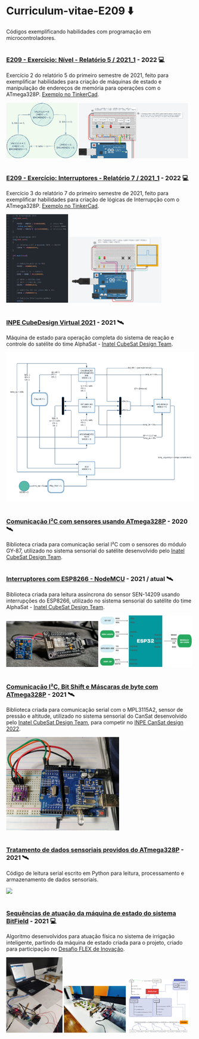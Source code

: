 # Curriculum-vitae-E209 ⬇️
Códigos exemplificando habilidades com programação em microcontroladores.

#
### [E209 - Exercício: Nível - Relatório 5 / 2021_1](https://github.com/DIEGOVZK/Complemento_Curriculum-vitae/blob/main/Exerc%C3%ADcios%20E209/ControleN%C3%ADvel_Arduino.c) - 2022 💻
Exercício 2 do relatório 5 do primeiro semestre de 2021, feito para exemplificar habilidades para criação de máquinas de estado e manipulação de endereços de memória para operações com o ATmega328P. [Exemplo no TinkerCad](https://www.tinkercad.com/things/k90WWUg5Umw-e209-rel-5-exemplo-2).

<p float="left">
  <img src="https://github.com/DIEGOVZK/Complemento_Curriculum-vitae/blob/main/Imagens/diagrama_rel5_e209_example.png" width="38%">
  <img src="https://github.com/DIEGOVZK/Complemento_Curriculum-vitae/blob/main/Imagens/execu%C3%A7%C3%A3o_rel5_e209_example2.png" width="58%">
</p>

#
### [E209 - Exercício: Interruptores - Relatório 7 / 2021_1](https://github.com/DIEGOVZK/Complemento_Curriculum-vitae/blob/main/Exerc%C3%ADcios%20E209/Interrup%C3%A7%C3%A3oExterna_Arduino.c) - 2022 💻
Exercício 3 do relatório 7 do primeiro semestre de 2021, feito para exemplificar habilidades para criação de lógicas de Interrupção com o ATmega328P. [Exemplo no TinkerCad](https://www.tinkercad.com/things/ftL9kai7N9I-e209-rel-7-exemplo-3).

<p float="left">
  <img src="https://github.com/DIEGOVZK/Complemento_Curriculum-vitae/blob/main/Imagens/ex3%20cod.png" width="33%">
  <img src="https://github.com/DIEGOVZK/Complemento_Curriculum-vitae/blob/main/Imagens/ex3%20exec.png" width="49%">
</p>

#
### [INPE CubeDesign Virtual 2021](http://www.inpe.br/cubedesign/2021/) - 2021 🛰️
Máquina de estado para operação completa do sistema de reação e controle do satélite do time AlphaSat - [Inatel CubeSat Design Team](https://inatel.br/csilab/teams/cubesat-design-team). 

<img src="https://github.com/DIEGOVZK/Complemento_Curriculum-vitae/blob/main/Imagens/Diagrama%20de%20Estado%20INPE%20VIRTUAL%20(1).png" height="400">

#
### [Comunicação I²C com sensores usando ATmega328P](https://github.com/DIEGOVZK/Complemento_Curriculum-vitae/blob/main/Inatel%20CubeSat%20Design%20Team/sistema_sensorial_CubeSat1U/sistema_sensorial_CubeSat1U.ino) - 2020 🛰️
Biblioteca criada para comunicação serial I²C com o sensores do módulo GY-87, utilizado no sistema sensorial do satélite desenvolvido pelo [Inatel CubeSat Design Team](https://inatel.br/csilab/teams/cubesat-design-team).

#
### [Interruptores com ESP8266 - NodeMCU](https://github.com/DIEGOVZK/Complemento_Curriculum-vitae/blob/main/Inatel%20CubeSat%20Design%20Team/sistema_sensorial_CubeSat1U/SEN-14209_sensorial_CubeSat1U.h) - 2021 / atual 🛰️
Biblioteca criada para leitura assíncrona do sensor SEN-14209 usando interrupções do ESP8266, utilizado no sistema sensorial do satélite do time AlphaSat - [Inatel CubeSat Design Team](https://inatel.br/csilab/teams/cubesat-design-team). 

<p float="left">
  <img src="https://github.com/DIEGOVZK/Complemento_Curriculum-vitae/blob/main/Imagens/IMG_20220101_105409_1.jpg" width="49%">
  <img src="https://github.com/DIEGOVZK/Complemento_Curriculum-vitae/blob/main/Imagens/Esquem%C3%A1tico%20de%20conex%C3%B5es.png" width="49%">
</p>

#
### [Comunicação I²C, Bit Shift e Máscaras de byte com ATmega328P](https://github.com/DIEGOVZK/Complemento_Curriculum-vitae/blob/main/Inatel%20CubeSat%20Design%20Team/sistema_sensorial_CanSat-INPE/sistema_sensorial_CanSat-INPE.h) - 2021 🛰️
Biblioteca criada para comunicação serial com o MPL3115A2, sensor de pressão e altitude, utilizado no sistema sensorial do CanSat desenvolvido pelo [Inatel CubeSat Design Team](https://inatel.br/csilab/teams/cubesat-design-team), para competir no [INPE CanSat design 2022](http://www3.inpe.br/cubedesign/2022/).

<img src="https://github.com/DIEGOVZK/Complemento_Curriculum-vitae/blob/main/Imagens/IMG_20210811_222827.jpg" height="250">

#
### [Tratamento de dados sensoriais providos do ATmega328P](https://github.com/DIEGOVZK/Complemento_Curriculum-vitae/blob/main/Inatel%20CubeSat%20Design%20Team/leitor_sensorial_CubeSat1U/leitor_sensorial_CubeSat1U.py) - 2021 🛰️
Código de leitura serial escrito em Python para leitura, processamento e armazenamento de dados sensoriais.

<img src="https://github.com/DIEGOVZK/Complemento_Curriculum-vitae/blob/main/Imagens/gif%20CubeSat.gif" height="400">

#
### [Sequências de atuação da máquina de estado do sistema BitField](https://github.com/DIEGOVZK/Complemento_Curriculum-vitae/blob/main/bitField/bitField_atuador.h) - 2021 💻
Algoritmo desenvolvidos para atuação física no sistema de irrigação inteligente, partindo da máquina de estado criada para o projeto, criado para participação no [Desafio FLEX de Inovação](https://desafioinovacao.com/desafios/desafio-flex-inovacao).

<p float="left">
  <img src="https://github.com/DIEGOVZK/Complemento_Curriculum-vitae/blob/main/Imagens/IMG_20210827_173933.jpg" width="30%">
  <img src="https://github.com/DIEGOVZK/Complemento_Curriculum-vitae/blob/main/Imagens/IMG_20210901_180547.jpg" width="33%">
  <img src="https://github.com/DIEGOVZK/Complemento_Curriculum-vitae/blob/main/Imagens/Diagrama%20de%20blocos%20BitField.png" width="33%">
</p>

